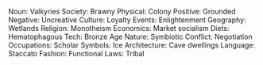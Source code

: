 Noun: Valkyries
Society: Brawny
Physical: Colony
Positive: Grounded
Negative: Uncreative
Culture: Loyalty
Events: Enlightenment
Geography: Wetlands
Religion: Monotheism
Economics: Market socialism
Diets: Hematophagous
Tech: Bronze Age
Nature: Symbiotic
Conflict: Negotiation
Occupations: Scholar
Symbols: Ice
Architecture: Cave dwellings
Language: Staccato
Fashion: Functional
Laws: Tribal